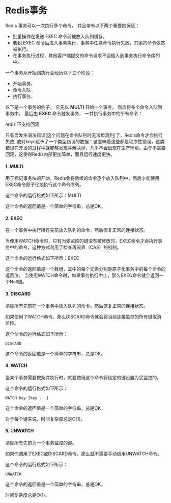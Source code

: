 # Redis事务

Redis 事务可以一次执行多个命令， 并且带有以下两个重要的保证：

* 批量操作在发送 EXEC 命令前被放入队列缓存。
* 收到 EXEC 命令后进入事务执行，事务中任意命令执行失败，其余的命令依然被执行。
* 在事务执行过程，其他客户端提交的命令请求不会插入到事务执行命令序列中。

一个事务从开始到执行会经历以下三个阶段：

* 开始事务。
* 命令入队。
* 执行事务。

 以下是一个事务的例子， 它先以 **MULTI** 开始一个事务， 然后将多个命令入队到事务中， 最后由 **EXEC** 命令触发事务， 一并执行事务中的所有命令：

redis 不支持回滚

 只有当发生语法错误\(这个问题在命令队列时无法检测到\)了，Redis命令才会执行失败, 或对keys赋予了一个类型错误的数据：这意味着这些都是程序性错误，这类错误在开发的过程中就能够发现并解决掉，几乎不会出现在生产环境。由于不需要回滚，这使得Redis内部更加简单，而且运行速度更快。

#### 1. MULTI <a id="1-multi"></a>

用于标记事务块的开始。Redis会将后续的命令逐个放入队列中，然后才能使用EXEC命令原子化地执行这个命令序列。

这个命令的运行格式如下所示：MULTI

这个命令的返回值是一个简单的字符串，总是OK。

#### 2. EXEC <a id="2-exec"></a>

在一个事务中执行所有先前放入队列的命令，然后恢复正常的连接状态。

当使用WATCH命令时，只有当受监控的键没有被修改时，EXEC命令才会执行事务中的命令，这种方式利用了检查再设置（CAS）的机制。

这个命令的运行格式如下所示：EXEC

这个命令的返回值是一个数组，其中的每个元素分别是原子化事务中的每个命令的返回值。 当使用WATCH命令时，如果事务执行中止，那么EXEC命令就会返回一个Null值。

#### 3. DISCARD <a id="3-discard"></a>

清除所有先前在一个事务中放入队列的命令，然后恢复正常的连接状态。

如果使用了WATCH命令，那么DISCARD命令就会将当前连接监控的所有键取消监控。

这个命令的运行格式如下所示：

```text
DISCARD
```

这个命令的返回值是一个简单的字符串，总是OK。

#### 4. WATCH <a id="4-watch"></a>

当某个事务需要按条件执行时，就要使用这个命令将给定的键设置为受监控的。

这个命令的运行格式如下所示：

```text
WATCH key [key ...]
```

这个命令的返回值是一个简单的字符串，总是OK。

对于每个键来说，时间复杂度总是O\(1\)。

#### 5. UNWATCH <a id="5-unwatch"></a>

清除所有先前为一个事务监控的键。

如果你调用了EXEC或DISCARD命令，那么就不需要手动调用UNWATCH命令。

这个命令的运行格式如下所示：

```text
UNWATCH
```

这个命令的返回值是一个简单的字符串，总是OK。

时间复杂度总是O\(1\)。



